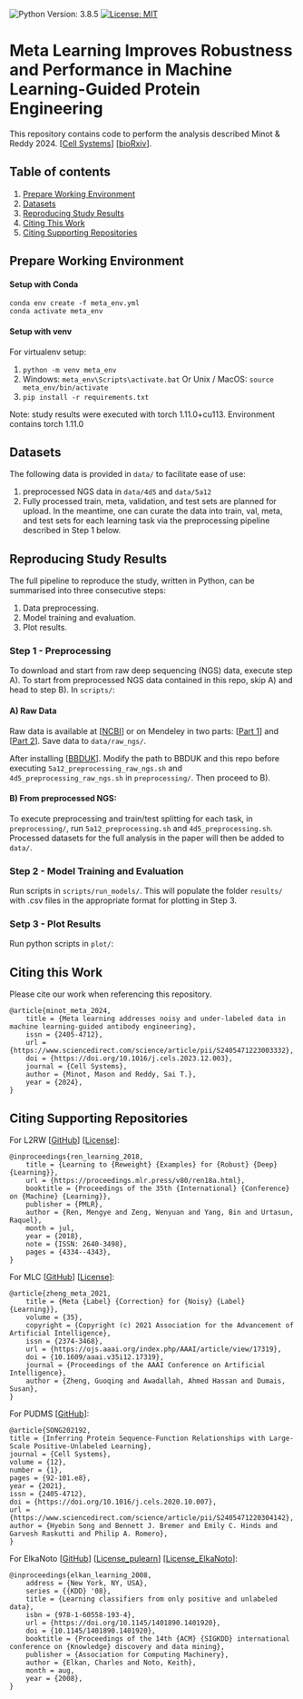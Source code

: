 ![Python Version: 3.8.5](https://img.shields.io/badge/Python%20Version-3.8.5-blue)
[![License: MIT](https://img.shields.io/badge/License-MIT-brightgreen)](https://opensource.org/licenses/MIT)

# Meta Learning Improves Robustness and Performance in Machine Learning-Guided Protein Engineering

This repository contains code to perform the analysis described Minot & Reddy 2024. 
[[Cell Systems](https://doi.org/10.1016/j.cels.2023.12.003)] [[bioRxiv](https://www.biorxiv.org/content/10.1101/2023.01.30.526201v1)].

## Table of contents
1. [Prepare Working Environment](#prepare-working-environment)
2. [Datasets](#datasets)
3. [Reproducing Study Results](#reproducing-study-results)
4. [Citing This Work](#citing-this-work)
5. [Citing Supporting Repositories](#citing-supporting-repositories)


## Prepare Working Environment

#### Setup with Conda

```console
conda env create -f meta_env.yml
conda activate meta_env
```
#### Setup with venv
For virtualenv setup:
1. `python -m venv meta_env`
2. Windows:
`meta_env\Scripts\activate.bat`
Or Unix / MacOS:
`source meta_env/bin/activate`
3. `pip install -r requirements.txt`

Note: study results were executed with torch 1.11.0+cu113. Environment contains torch 1.11.0

## Datasets 


The following data is provided in `data/` to facilitate ease of use:
1. preprocessed NGS data in `data/4d5` and `data/5a12`
2. Fully processed train, meta, validation, and test sets are planned for upload. In the meantime, one can curate the data into train, val, meta, and test sets for each learning task via the preprocessing pipeline described in Step 1 below.

## Reproducing Study Results

The full pipeline to reproduce the study, written in Python, can be summarised into three consecutive steps:

 1. Data preprocessing.
 2. Model training and evaluation.
 3. Plot results.

### Step 1 - Preprocessing

To download and start from raw deep sequencing (NGS) data, execute step A). To start from preprocessed NGS data contained in this repo, skip A) and head to step B). In `scripts/`:

#### A) Raw Data

Raw data is available at [[NCBI](https://www.ncbi.nlm.nih.gov/bioproject/?term=1029889)]
or on Mendeley in two parts: [[Part 1](https://data.mendeley.com/datasets/56h8gp94fj/1)] and [[Part 2](https://data.mendeley.com/datasets/s829ccsg6f/1)].
Save data to `data/raw_ngs/`.

After installing [[BBDUK](https://jgi.doe.gov/data-and-tools/software-tools/bbtools/bb-tools-user-guide/installation-guide/)]. Modify the path to BBDUK and this repo before executing `5a12_preprocessing_raw_ngs.sh` and `4d5_preprocessing_raw_ngs.sh` in `preprocessing/`. Then proceed to B).


#### B) From preprocessed NGS:

To execute preprocessing and train/test splitting for each task, in `preprocessing/`, run `5a12_preprocessing.sh` and `4d5_preprocessing.sh`.
Processed datasets for the full analysis in the paper will then be added to `data/`.


### Step 2 - Model Training and Evaluation

Run scripts in `scripts/run_models/`. This will populate the folder `results/` with .csv files in the appropriate format for plotting in Step 3.


### Setp 3 - Plot Results

Run python scripts in `plot/`:

## Citing this Work

Please cite our work when referencing this repository.

```
@article{minot_meta_2024,
	title = {Meta learning addresses noisy and under-labeled data in machine learning-guided antibody engineering},
	issn = {2405-4712},
	url = {https://www.sciencedirect.com/science/article/pii/S2405471223003332},
	doi = {https://doi.org/10.1016/j.cels.2023.12.003},
	journal = {Cell Systems},
	author = {Minot, Mason and Reddy, Sai T.},
	year = {2024},
}
```

## Citing Supporting Repositories
For L2RW [[GitHub](https://github.com/uber-research/learning-to-reweight-examples)] [[License](https://github.com/uber-research/learning-to-reweight-examples/blob/master/LICENSE)]:

```
@inproceedings{ren_learning_2018,
	title = {Learning to {Reweight} {Examples} for {Robust} {Deep} {Learning}},
	url = {https://proceedings.mlr.press/v80/ren18a.html},
	booktitle = {Proceedings of the 35th {International} {Conference} on {Machine} {Learning}},
	publisher = {PMLR},
	author = {Ren, Mengye and Zeng, Wenyuan and Yang, Bin and Urtasun, Raquel},
	month = jul,
	year = {2018},
	note = {ISSN: 2640-3498},
	pages = {4334--4343},
}
```

For MLC [[GitHub](https://github.com/microsoft/MLC)] [[License](https://github.com/microsoft/MLC/blob/main/LICENSE)]:

```
@article{zheng_meta_2021,
	title = {Meta {Label} {Correction} for {Noisy} {Label} {Learning}},
	volume = {35},
	copyright = {Copyright (c) 2021 Association for the Advancement of Artificial Intelligence},
	issn = {2374-3468},
	url = {https://ojs.aaai.org/index.php/AAAI/article/view/17319},
	doi = {10.1609/aaai.v35i12.17319},
	journal = {Proceedings of the AAAI Conference on Artificial Intelligence},
	author = {Zheng, Guoqing and Awadallah, Ahmed Hassan and Dumais, Susan},
}
```

For PUDMS [[GitHub](https://github.com/RomeroLab/pudms)]:

```
@article{SONG202192,
title = {Inferring Protein Sequence-Function Relationships with Large-Scale Positive-Unlabeled Learning},
journal = {Cell Systems},
volume = {12},
number = {1},
pages = {92-101.e8},
year = {2021},
issn = {2405-4712},
doi = {https://doi.org/10.1016/j.cels.2020.10.007},
url = {https://www.sciencedirect.com/science/article/pii/S2405471220304142},
author = {Hyebin Song and Bennett J. Bremer and Emily C. Hinds and Garvesh Raskutti and Philip A. Romero},
}
```

For ElkaNoto [[GitHub](https://github.com/pulearn/pulearn)] [[License_pulearn](https://github.com/pulearn/pulearn/blob/master/LICENSE.md)] [[License_ElkaNoto](https://github.com/pulearn/pulearn/blob/master/ELKANOTO_LICENSE.md)]:

```
@inproceedings{elkan_learning_2008,
	address = {New York, NY, USA},
	series = {{KDD} '08},
	title = {Learning classifiers from only positive and unlabeled data},
	isbn = {978-1-60558-193-4},
	url = {https://doi.org/10.1145/1401890.1401920},
	doi = {10.1145/1401890.1401920},
	booktitle = {Proceedings of the 14th {ACM} {SIGKDD} international conference on {Knowledge} discovery and data mining},
	publisher = {Association for Computing Machinery},
	author = {Elkan, Charles and Noto, Keith},
	month = aug,
	year = {2008},
}
```